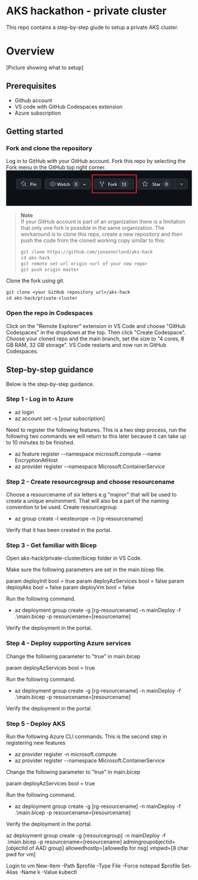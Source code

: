 # AKS hackathon - private cluster

This repo contains a step-by-step giude to setup a private AKS cluster. 

# Overview

[Picture showing what to setup]


## Prerequisites 

- Github account
- VS code with GitHub Codespaces extension
- Azure subscription 

## Getting started

### Fork and clone the repository

Log in to GitHub with your GitHub account. Fork this repo by selecting the Fork menu in the GitHub top right corner.
![fork](img/fork.png)

> **Note**<br>
> If your GitHub account is part of an organization there is a limitation that only one fork is possible in the same organization. The workaround is to clone this repo, create a new repository and then push the code from the cloned working copy similar to this:
>
>  ``` shell
>  git clone https://github.com/jonasnorlund/aks-hack
>  cd aks-hack
>  git remote set-url origin <url of your new repo>
>  git push origin master
>  ```
>

Clone the fork using git. 
```shell
git clone <your GitHub repository url>/aks-hack
cd aks-hack/private-cluster 
```

### Open the repo in Codespaces

Click on the "Remote Explorer" extension in VS Code and choose "GitHub Codespaces" in the dropdown at the top. Then click "Create Codespace". Choose your cloned repo and the main branch, set the size to "4 cores, 8 GB RAM, 32 GB storage". VS Code restarts and now run in GitHub Codespaces. 


## Step-by-step guidance

Below is the step-by-step guidance. 

### Step 1 - Log in to Azure

- az login
- az account set -s [your subscription]

Need to register the following features. This is a two step process, run the following two commands we will return to this later because it can take up to 10 minutes to be finished.

- az feature register --namespace microsoft.compute --name EncryptionAtHost
- az provider register --namespace Microsoft.ContainerService

### Step 2 - Create resourcegroup and choose resourcename

Choose a resourcename of six letters e.g "majnor" that will be used to create a unique environment. That will also be a part of the naming convention to be used. 
Create resourcegroup 
- az group create -l westeurope -n [rg-resourcename]

Verify that it has been created in the portal. 

### Step 3 - Get familiar with Bicep

Open aks-hack/private-cluster/bicep folder in VS Code. 

Make sure the following parameters are set in the main.bicep file. 

param deployInit bool = true
param deployAzServices bool = false
param deployAks bool = false
param deployVm bool = false

Run the following command. 

- az deployment group create -g [rg-resourcename] -n mainDeploy -f .\main.bicep -p resourcename=[resourcename]

Verify the deployment in the portal.

### Step 4 - Deploy supporting Azure services

Change the following parameter to "true" in main.bicep

param deployAzServices bool = true

Run the following command. 

- az deployment group create -g [rg-resourcename] -n mainDeploy -f .\main.bicep -p resourcename=[resourcename]

Verify the deployment in the portal.

### Step 5 - Deploy AKS

Run the following Azure CLI commands. This is the second step in registering new features 
- az provider register -n microsoft.compute
- az provider register --namespace Microsoft.ContainerService

Change the following parameter to "true" in main.bicep

param deployAzServices bool = true

Run the following command. 

- az deployment group create -g [rg-resourcename] -n mainDeploy -f .\main.bicep -p resourcename=[resourcename]

Verify the deployment in the portal.



az deployment group create -g [resourcegroup] -n mainDeploy -f .\main.bicep -p resourcename=[resourcename] admingroupobjectid=[objectId of AAD group]  allowedhostIp=[allowedIp for nsg] vmpwd=[8 char pwd for vm]

Login to vm
New-Item -Path $profile -Type File -Force 
notepad $profile
Set-Alias -Name k -Value kubectl